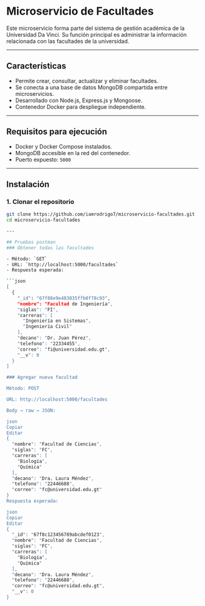 # Microservicio de Facultades

Este microservicio forma parte del sistema de gestión académica de la Universidad Da Vinci. Su función principal es administrar la información relacionada con las facultades de la universidad.

---

## Características

- Permite crear, consultar, actualizar y eliminar facultades.
- Se conecta a una base de datos MongoDB compartida entre microservicios.
- Desarrollado con Node.js, Express.js y Mongoose.
- Contenedor Docker para despliegue independiente.

---

## Requisitos para ejecución

- Docker y Docker Compose instalados.
- MongoDB accesible en la red del contenedor.
- Puerto expuesto: `5000`

---

## Instalación

### 1. Clonar el repositorio

```bash
git clone https://github.com/iamrodrigo7/microservicio-facultades.git
cd microservicio-facultades

---

## Pruebas postman
### Obtener todas las facultades

- Método: `GET`  
- URL: `http://localhost:5000/facultades`  
- Respuesta esperada:

```json
[
  {
    "_id": "67f88e9e483035ffb0f78c93",
    "nombre": "Facultad de Ingeniería",
    "siglas": "FI",
    "carreras": [
      "Ingeniería en Sistemas",
      "Ingeniería Civil"
    ],
    "decano": "Dr. Juan Pérez",
    "telefono": "22334455",
    "correo": "fi@universidad.edu.gt",
    "__v": 0
  }
]

### Agregar nueva facultad

Método: POST

URL: http://localhost:5000/facultades

Body → raw → JSON:

json
Copiar
Editar
{
  "nombre": "Facultad de Ciencias",
  "siglas": "FC",
  "carreras": [
    "Biología",
    "Química"
  ],
  "decano": "Dra. Laura Méndez",
  "telefono": "22446688",
  "correo": "fc@universidad.edu.gt"
}
Respuesta esperada:

json
Copiar
Editar
{
  "_id": "67f8c123456789abcdef0123",
  "nombre": "Facultad de Ciencias",
  "siglas": "FC",
  "carreras": [
    "Biología",
    "Química"
  ],
  "decano": "Dra. Laura Méndez",
  "telefono": "22446688",
  "correo": "fc@universidad.edu.gt",
  "__v": 0
}
